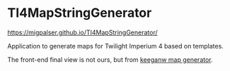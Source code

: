# TI4MapStringGenerator

https://migpalser.github.io/TI4MapStringGenerator/

Application to generate maps for Twilight Imperium 4 based on templates.

The front-end final view is not ours, but from [keeganw map generator](https://keeganw.github.io/ti4/).

